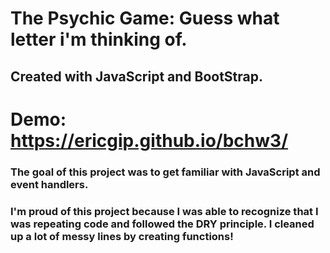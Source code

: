 # The Psychic Game: Guess what letter i'm thinking of. 
Created with JavaScript and BootStrap.
-----------

# Demo: https://ericgip.github.io/bchw3/

### The goal of this project was to get familiar with JavaScript and event handlers.

### I'm proud of this project because I was able to recognize that I was repeating code and followed the DRY principle. I cleaned up a lot of messy lines by creating functions!
